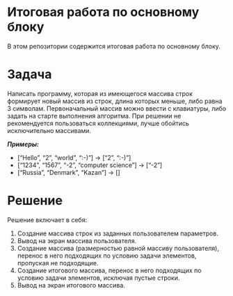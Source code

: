 # Итоговая работа по основному блоку

В этом репозитории содержится итоговая работа по основному блоку. 

# Задача 
Написать программу, которая из имеющегося массива строк формирует новый массив из строк, длина которых меньше, либо равна 3 символам. Первоначальный массив можно ввести с клавиатуры, либо задать на старте выполнения алгоритма. При решении не рекомендуется пользоваться коллекциями, лучше обойтись исключительно массивами.

_**Примеры:**_
* [“Hello”, “2”, “world”, “:-)”] → [“2”, “:-)”]
* [“1234”, “1567”, “-2”, “computer science”] → [“-2”]
* [“Russia”, “Denmark”, “Kazan”] → []

# Решение
Решение включает в себя: 
1. Создание массива строк из заданных пользователем параметров. 
2. Вывод на экран массива пользователя. 
3. Создание массива (размерностью равной массиву пользователя), перенос в него подходящих по условию задачи элементов, пропуская не подходящие. 
4. Создание итогового массива, перенос в него подходящих по условию задачи элементов, исключая пустые строки. 
5. Вывод на экран итогового массива. 